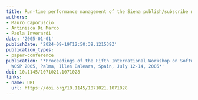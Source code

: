 ```yaml
---
title: Run-time performance management of the Siena publish/subscribe middleware
authors:
- Mauro Caporuscio
- Antinisca Di Marco
- Paola Inverardi
date: '2005-01-01'
publishDate: '2024-09-19T12:50:39.121539Z'
publication_types:
- paper-conference
publication: '*Proceedings of the Fifth International Workshop on Software and Performance,
  WOSP 2005, Palma, Illes Balears, Spain, July 12-14, 2005*'
doi: 10.1145/1071021.1071028
links:
- name: URL
  url: https://doi.org/10.1145/1071021.1071028
---
```

